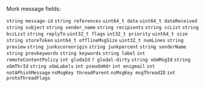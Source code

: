 Mork message fields:

`string message-id`
`string references`
`uint64_t date`
`uint64_t dateReceived`
`string subject`
`string sender_name`
`string recipients`
`string ccList`
`string bccList`
`string replyTo`
`uint32_t flags`
`int32_t priority`
`uint64_t size`
`string storeToken`
`uint64_t offlineMsgSize`
`uint32_t numLines`
`string preview`
`string junkscoreorigin`
`string junkpercent`
`string senderName`
`string prevkeywords`
`string keywords`
`string label`
`int remoteContentPolicy`
`int glodaId`
`? glodal-dirty`
`string xGmMsgId`
`string xGmThrId`
`string xGmLabels`
`int pseudoHdr`
`int enigmail`
`int notAPhishMessage`
`nsMsgKey threadParent`
`nsMsgKey msgThreadID`
`int protoThreadFlags`

